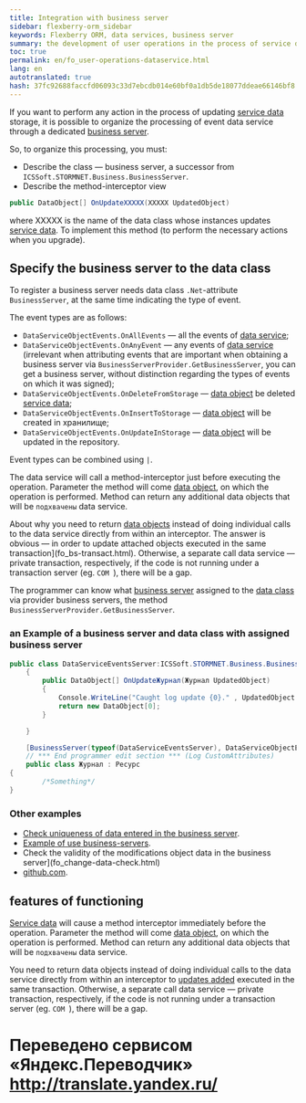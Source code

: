 ```yaml
--- 
title: Integration with business server 
sidebar: flexberry-orm_sidebar 
keywords: Flexberry ORM, data services, business server 
summary: the development of user operations in the process of service data 
toc: true 
permalink: en/fo_user-operations-dataservice.html 
lang: en 
autotranslated: true 
hash: 37fc92688faccfd06093c33d7ebcdb014e60bf0a1db5de18077ddeae66146bf8 
--- 
```


If you want to perform any action in the process of updating [service data](fo_data-service.html) storage, it is possible to organize the processing of event data service through a dedicated [business server](fo_bs-wrapper.html). 

So, to organize this processing, you must: 

* Describe the class — business server, a successor from `ICSSoft.STORMNET.Business.BusinessServer`. 
* Describe the method-interceptor view 

```csharp
public DataObject[] OnUpdateXXXXX(XXXXX UpdatedObject)
``` 

where XXXXX is the name of the data class whose instances updates [service data](fo_data-service.html). To implement this method (to perform the necessary actions when you upgrade). 

## Specify the business server to the data class 

To register a business server needs data class `.Net`-attribute `BusinessServer`, at the same time indicating the type of event. 

The event types are as follows: 

* `DataServiceObjectEvents.OnAllEvents` — all the events of [data service](fo_data-service.html); 
* `DataServiceObjectEvents.OnAnyEvent` — any events of [data service](fo_data-service.html) (irrelevant when attributing events that are important when obtaining a business server via `BusinessServerProvider.GetBusinessServer`, you can get a business server, without distinction regarding the types of events on which it was signed); 
* `DataServiceObjectEvents.OnDeleteFromStorage` — [data object](fo_data-object.html) be deleted [service data](fo_data-service.html); 
* `DataServiceObjectEvents.OnInsertToStorage` — [data object](fo_data-object.html) will be created in хранилище; 
* `DataServiceObjectEvents.OnUpdateInStorage` — [data object](fo_data-object.html) will be updated in the repository. 

Event types can be combined using `|`. 

The data service will call a method-interceptor just before executing the operation. Parameter the method will come [data object](fo_data-object.html), on which the operation is performed. Method can return any additional data objects that will be `подхвачены` data service. 

About why you need to return [data objects](fo_data-object.html) instead of doing individual calls to the data service directly from within an interceptor. The answer is obvious — in order to update attached objects executed in the same transaction](fo_bs-transact.html). Otherwise, a separate call data service — private transaction, respectively, if the code is not running under a transaction server (eg. `COM `), there will be a gap. 

The programmer can know what [business server](fo_bs-wrapper.html) assigned to the [data class](fo_data-object.html) via provider business servers, the method `BusinessServerProvider.GetBusinessServer`. 

### an Example of a business server and data class with assigned business server 

```csharp
public class DataServiceEventsServer:ICSSoft.STORMNET.Business.BusinessServer
	{
		public DataObject[] OnUpdateЖурнал(Журнал UpdatedObject)
		{
			Console.WriteLine("Caught log update {0}." , UpdatedObject.Наименование);
			return new DataObject[0];
		}

	}

	[BusinessServer(typeof(DataServiceEventsServer), DataServiceObjectEvents.OnInsertToStorage)]
    // *** End programmer edit section *** (Log CustomAttributes) 
    public class Журнал : Ресурс
{
		/*Something*/
}
``` 

### Other examples 

* [Check uniqueness of data entered in the business server](fo_unique-data-check.html). 
* [Example of use business-servers](fo_bs-example.html). 
* Check the validity of the modifications object data in the business server](fo_change-data-check.html) 
* [github.com](https://github.com/Flexberry/FlexberryORM-DemoApp/blob/master/FlexberryORM/CDLIB/BusinessServers/CDLibBS.cs). 

## features of functioning 

[Service data](fo_data-service.html) will cause a method interceptor immediately before the operation. Parameter the method will come [data object](fo_data-object.html), on which the operation is performed. Method can return any additional data objects that will be `подхвачены` data service. 

You need to return data objects instead of doing individual calls to the data service directly from within an interceptor to [updates added](fo_bs-transact.html) executed in the same transaction. Otherwise, a separate call data service — private transaction, respectively, if the code is not running under a transaction server (eg. `COM `), there will be a gap. 



 # Переведено сервисом «Яндекс.Переводчик» http://translate.yandex.ru/